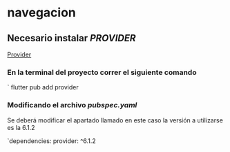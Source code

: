 # navegacion

## Necesario instalar *PROVIDER* 
[Provider](https://pub.dev/packages/provider)

### En la terminal del proyecto correr el siguiente comando
` flutter pub add provider

### Modificando el archivo *pubspec.yaml*
Se deberá modificar el apartado llamado en este caso la versión a utilizarse es la 6.1.2

`dependencies:
  provider: ^6.1.2

